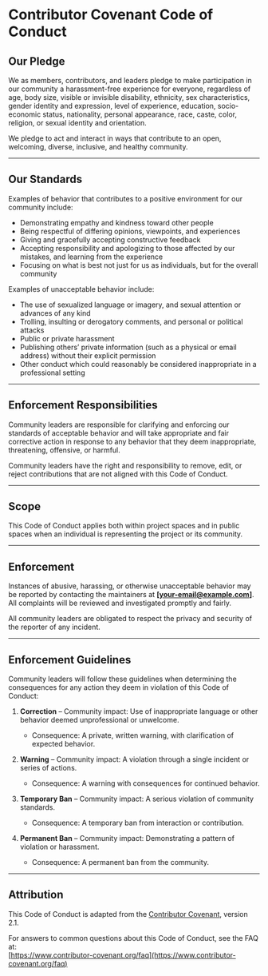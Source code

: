 # Contributor Covenant Code of Conduct

## Our Pledge

We as members, contributors, and leaders pledge to make participation in our community a harassment-free experience for everyone, regardless of age, body size, visible or invisible disability, ethnicity, sex characteristics, gender identity and expression, level of experience, education, socio-economic status, nationality, personal appearance, race, caste, color, religion, or sexual identity and orientation.

We pledge to act and interact in ways that contribute to an open, welcoming, diverse, inclusive, and healthy community.

---

## Our Standards

Examples of behavior that contributes to a positive environment for our community include:

- Demonstrating empathy and kindness toward other people  
- Being respectful of differing opinions, viewpoints, and experiences  
- Giving and gracefully accepting constructive feedback  
- Accepting responsibility and apologizing to those affected by our mistakes, and learning from the experience  
- Focusing on what is best not just for us as individuals, but for the overall community  

Examples of unacceptable behavior include:

- The use of sexualized language or imagery, and sexual attention or advances of any kind  
- Trolling, insulting or derogatory comments, and personal or political attacks  
- Public or private harassment  
- Publishing others’ private information (such as a physical or email address) without their explicit permission  
- Other conduct which could reasonably be considered inappropriate in a professional setting  

---

## Enforcement Responsibilities

Community leaders are responsible for clarifying and enforcing our standards of acceptable behavior and will take appropriate and fair corrective action in response to any behavior that they deem inappropriate, threatening, offensive, or harmful.  

Community leaders have the right and responsibility to remove, edit, or reject contributions that are not aligned with this Code of Conduct.

---

## Scope

This Code of Conduct applies both within project spaces and in public spaces when an individual is representing the project or its community.  

---

## Enforcement

Instances of abusive, harassing, or otherwise unacceptable behavior may be reported by contacting the maintainers at **[your-email@example.com]**. All complaints will be reviewed and investigated promptly and fairly.  

All community leaders are obligated to respect the privacy and security of the reporter of any incident.

---

## Enforcement Guidelines

Community leaders will follow these guidelines when determining the consequences for any action they deem in violation of this Code of Conduct:

1. **Correction** – Community impact: Use of inappropriate language or other behavior deemed unprofessional or unwelcome.  
   - Consequence: A private, written warning, with clarification of expected behavior.  

2. **Warning** – Community impact: A violation through a single incident or series of actions.  
   - Consequence: A warning with consequences for continued behavior.  

3. **Temporary Ban** – Community impact: A serious violation of community standards.  
   - Consequence: A temporary ban from interaction or contribution.  

4. **Permanent Ban** – Community impact: Demonstrating a pattern of violation or harassment.  
   - Consequence: A permanent ban from the community.  

---

## Attribution

This Code of Conduct is adapted from the [Contributor Covenant](https://www.contributor-covenant.org/), version 2.1.

For answers to common questions about this Code of Conduct, see the FAQ at:  
[https://www.contributor-covenant.org/faq](https://www.contributor-covenant.org/faq)
